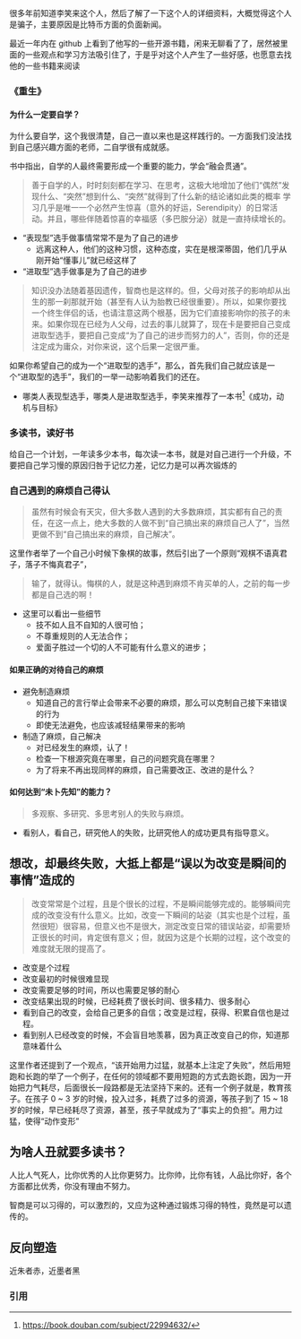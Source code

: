 很多年前知道李笑来这个人，然后了解了一下这个人的详细资料，大概觉得这个人是骗子，主要原因是比特币方面的负面新闻。

最近一年内在 github 上看到了他写的一些开源书籍，闲来无聊看了了，居然被里面的一些观点和学习方法吸引住了，于是乎对这个人产生了一些好感，也愿意去找他的一些书籍来阅读

### 《重生》

#### 为什么一定要自学？

为什么要自学，这个我很清楚，自己一直以来也是这样践行的。一方面我们没法找到自己感兴趣方面的老师，二自学很有成就感。

书中指出，自学的人最终需要形成一个重要的能力，学会“融会贯通”。

> 善于自学的人，时时刻刻都在学习、在思考，这极大地增加了他们“偶然”发现什么、“突然”想到什么、“突然”就得到了什么新的结论诸如此类的概率
> 学习几乎是唯一一个必然产生惊喜（意外的好运，Serendipity）的日常活动。并且，哪些伴随着惊喜的幸福感（多巴胺分泌）就是一直持续增长的。

- “表现型”选手做事情常常不是为了自己的进步
  - 远离这种人，他们的这种习惯，这种态度，实在是根深蒂固，他们几乎从刚开始“懂事儿”就已经这样了
- “进取型”选手做事是为了自己的进步

> 知识没办法随着基因遗传，智商也是这样的。但，父母对孩子的影响却从出生的那一刹那就开始（甚至有人认为胎教已经很重要）。所以，如果你要找一个终生伴侣的话，也请注意这两个根基，因为它们直接影响你的孩子的未来。如果你现在已经为人父母，过去的事儿就算了，现在卡是要把自己变成进取型选手，要把自己变成“为了自己的进步而努力的人”，否则，你的还是注定成为庸众，对你来说，这个后果一定很严重。

如果你希望自己的成为一个“进取型的选手”，那么，首先我们自己就应该是一个“进取型的选手”，我们的一举一动影响着我们的还在。

- 哪类人表现型选手，哪类人是进取型选手，李笑来推荐了一本书[^1]《成功，动机与目标》

### 多读书，读好书

给自己一个计划，一年读多少本书，每次读一本书，就是对自己进行一个升级，不要把自己学习慢的原因归咎于记忆力差，记忆力是可以再次锻炼的


### 自己遇到的麻烦自己得认

> 虽然有时候会有天灾，但大多数人遇到的大多数麻烦，其实都有自己的责任，在这一点上，绝大多数的人做不到“自己搞出来的麻烦自己人了”，当然更做不到“自己搞出来的麻烦，自己解决”。

这里作者举了一个自己小时候下象棋的故事，然后引出了一个原则“观棋不语真君子，落子不悔真君子”，
> 输了，就得认。悔棋的人，就是这种遇到麻烦不肯买单的人，之前的每一步都是自己选的啊！

- 这里可以看出一些细节
  - 技不如人且不自知的人很可怕；
  - 不尊重规则的人无法合作；
  - 爱面子胜过一个切的人不可能有什么意义的进步；

#### 如果正确的对待自己的麻烦

- 避免制造麻烦
  - 知道自己的言行举止会带来不必要的麻烦，那么可以克制自己接下来错误的行为
  - 即使无法避免，也应该减轻结果带来的影响
- 制造了麻烦，自己解决
  - 对已经发生的麻烦，认了！
  - 检查一下根源究竟在哪里，自己的问题究竟在哪里？
  - 为了将来不再出现同样的麻烦，自己需要改正、改进的是什么？

#### 如何达到“未卜先知”的能力？

> 多观察、多研究、多思考别人的失败与麻烦。

- 看别人，看自己，研究他人的失败，比研究他人的成功更具有指导意义。

## 想改，却最终失败，大抵上都是“误以为改变是瞬间的事情”造成的

> 改变常常是个过程，且是个很长的过程，不是瞬间能够完成的。能够瞬间完成的改变没有什么意义。比如，改变一下瞬间的站姿（其实也是个过程，虽然很短）很容易，但意义也不是很大，测定改变日常的错误站姿，却需要矫正很长的时间，肯定很有意义；但，就因为这是个长期的过程，这个改变的难度就无限的提高了。

- 改变是个过程
- 改变最初的时候很难显现
- 改变需要足够的时间，所以也需要足够的耐心
- 改变结果出现的时候，已经耗费了很长时间、很多精力、很多耐心
- 看到自己的改变，会给自己更多的自信；改变是过程，获得、积累自信也是过程。
- 看到别人已经改变的时候，不会盲目地羡慕，因为真正改变自己的你，知道那意味着什么

这里作者还提到了一个观点，“该开始用力过猛，就基本上注定了失败”，然后用短跑和长跑的举了一个例子，在任何的领域都不要用短跑的方式去跑长跑，因为一开始把力气耗尽，后面很长一段路都是无法坚持下来的。还有一个例子就是，教育孩子。在孩子 0 ~ 3 岁的时候，投入过多，耗费了过多的资源，等孩子到了 15 ~ 18 岁的时候，早已经耗尽了资源，甚至，孩子早就成为了“事实上的负担”。用力过猛，使得“动作变形”

## 为啥人丑就要多读书？

人比人气死人，比你优秀的人比你更努力。比你帅，比你有钱，人品比你好，各个方面都比优秀，你没有理由不努力。

智商是可以习得的，可以激烈的，又应为这种通过锻炼习得的特性，竟然是可以遗传的。

## 反向塑造

近朱者赤，近墨者黑

### 引用

[^1]: https://book.douban.com/subject/22994632/
